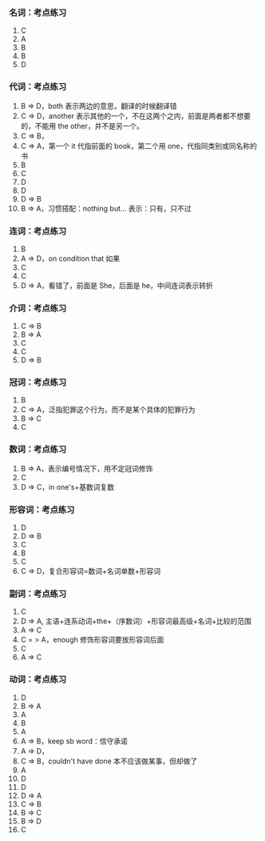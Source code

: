 ### 名词：考点练习

1. C
2. A
3. B
4. B
5. D

### 代词：考点练习

1. B => D，both 表示两边的意思，翻译的时候翻译错
2. C => D，another 表示其他的一个，不在这两个之内，前面是两者都不想要的，不能用 the other，并不是另一个。
3. C => B，
4. C => A，第一个 it 代指前面的 book，第二个用 one，代指同类别或同名称的书
5. B
6. C
7. D
8. D
9. D => B
10. B => A，习惯搭配：nothing but... 表示：只有，只不过

### 连词：考点练习

1. B
2. A => D，on condition that 如果
3. C
4. C
5. D => A，看错了，前面是 She，后面是 he，中间连词表示转折

### 介词：考点练习

1. C => B
2. B => A
3. C
4. C
5. D => B

### 冠词：考点练习

1. B
2. C => A，泛指犯罪这个行为，而不是某个具体的犯罪行为
3. B => C
4. C

### 数词：考点练习

1. B => A，表示编号情况下，用不定冠词修饰
2. C
3. D => C，in one's+基数词复数

### 形容词：考点练习

1. D
2. D => B
3. C
4. B
5. C
6. C => D，复合形容词=数词+名词单数+形容词

### 副词：考点练习

1. C
2. D => A, 主语+连系动词+the+（序数词）+形容词最高级+名词+比较的范围
3. A => C
4. C = > A，enough 修饰形容词要放形容词后面
5. C
6. A => C

### 动词：考点练习

1. D
2. B => A
3. A
4. B
5. A
6. A => B，keep sb word：信守承诺
7. A => D，
8. C => B，couldn't have done 本不应该做某事，但却做了
9. A
10. D
11. D
12. D => A
13. C => B
14. B => C
15. B => D
16. C
